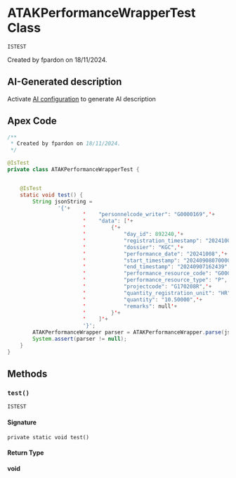 # ATAKPerformanceWrapperTest Class

`ISTEST`

Created by fpardon on 18/11/2024.

## AI-Generated description

Activate [AI configuration](https://sfdx-hardis.cloudity.com/salesforce-ai-setup/) to generate AI description

## Apex Code

```java
/**
 * Created by fpardon on 18/11/2024.
 */

@IsTest
private class ATAKPerformanceWrapperTest {


    @IsTest
    static void test() {
        String jsonString =
                '{'+
                        '    "personnelcode_writer": "G0000169",'+
                        '    "data": ['+
                        '        {'+
                        '            "day_id": 892240,'+
                        '            "registration_timestamp": "20241007162407",'+
                        '            "dossier": "KGC",'+
                        '            "performance_date": "20241008",'+
                        '            "start_timestamp": "20240908070000",'+
                        '            "end_timestamp": "20240907162439",'+
                        '            "performance_resource_code": "G0000169",'+
                        '            "performance_resource_type": "P",'+
                        '            "projectcode": "G170208R",'+
                        '            "quantity_registration_unit": "HR",'+
                        '            "quantity": "10.50000",'+
                        '            "remarks": null'+
                        '        }'+
                        '    ]'+
                        '}';
        ATAKPerformanceWrapper parser = ATAKPerformanceWrapper.parse(jsonString);
        System.assert(parser != null);
    }
}
```

## Methods
### `test()`

`ISTEST`

#### Signature
```apex
private static void test()
```

#### Return Type
**void**